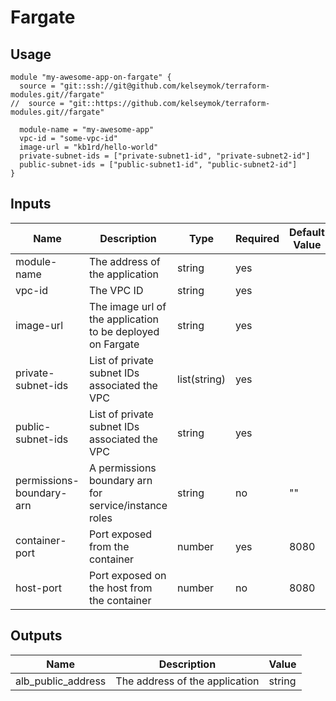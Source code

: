 # Fargate

## Usage
```hcl-terraform
module "my-awesome-app-on-fargate" {
  source = "git::ssh://git@github.com/kelseymok/terraform-modules.git//fargate"
//  source = "git::https://github.com/kelseymok/terraform-modules.git//fargate"

  module-name = "my-awesome-app"
  vpc-id = "some-vpc-id"
  image-url = "kb1rd/hello-world"
  private-subnet-ids = ["private-subnet1-id", "private-subnet2-id"]
  public-subnet-ids = ["public-subnet1-id", "public-subnet2-id"]
}
```

## Inputs
| **Name** | **Description** | **Type** | **Required** | Default **Value** |
| --- | --- | --- | --- | --- |
| module-name | The address of the application | string | yes | |
| vpc-id | The VPC ID | string | yes | |
| image-url | The image url of the application to be deployed on Fargate | string | yes | |
| private-subnet-ids | List of private subnet IDs associated the VPC | list(string) | yes | |
| public-subnet-ids | List of private subnet IDs associated the VPC | string | yes | |
| permissions-boundary-arn | A permissions boundary arn for service/instance roles | string | no | "" |
| container-port | Port exposed from the container | number | yes | 8080 |
| host-port | Port exposed on the host from the container | number | no | 8080 |


## Outputs
| **Name** | **Description** | **Value** |
| --- | --- | --- |
| alb_public_address | The address of the application | string |